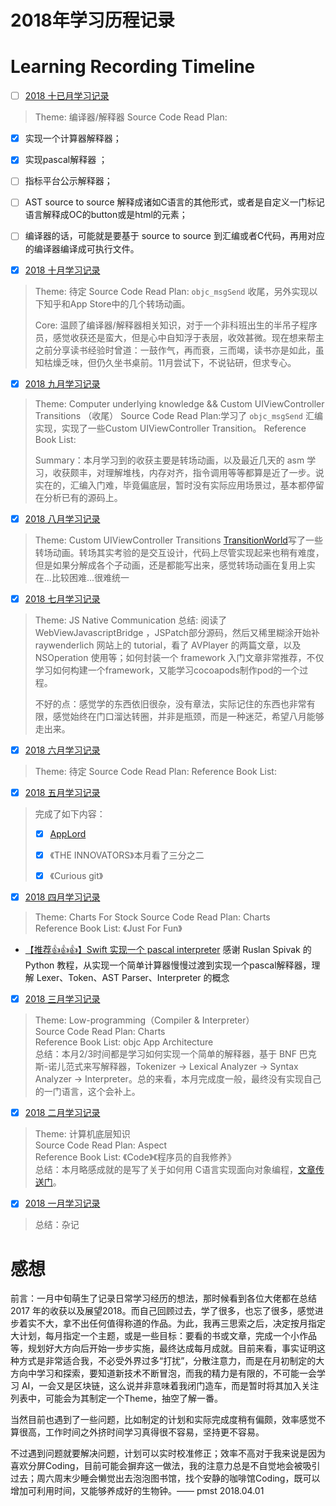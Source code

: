 # 2018年学习历程记录

# Learning Recording Timeline
- [ ] [2018 十已月学习记录](./2018-11/2018-11-read-list.md)

> Theme: 编译器/解释器
> Source Code Read Plan:
* [x] 实现一个计算器解释器；
* [x] 实现pascal解释器 ；
* [ ] 指标平台公示解释器；
* [ ] AST source to source 解释成诸如C语言的其他形式，或者是自定义一门标记语言解释成OC的button或是html的元素；
* [ ] 编译器的话，可能就是要基于 source to source 到汇编或者C代码，再用对应的编译器编译成可执行文件。




- [x] [2018 十月学习记录](./2018-10/2018-10-read-list.md)

> Theme:  待定
> Source Code Read Plan:  `objc_msgSend` 收尾，另外实现以下知乎和App Store中的几个转场动画。
>
> Core: 温顾了编译器/解释器相关知识，对于一个非科班出生的半吊子程序员，感觉收获还是蛮大，但是心中自知浮于表层，收效甚微。现在想来帮主之前分享读书经验时曾道：一鼓作气，再而衰，三而竭，读书亦是如此，虽知枯燥乏味，但仍久坐书桌前。11月尝试下，不说钻研，但求专心。



- [x] [2018 九月学习记录](./2018-09/2018-09-read-list.md)

> Theme: Computer underlying knowledge && Custom UIViewController Transitions （收尾）
> Source Code Read Plan:学习了 `objc_msgSend` 汇编实现，实现了一些Custom UIViewController Transition。
> Reference Book List: 
>
> Summary：本月学习到的收获主要是转场动画，以及最近几天的 asm 学习，收获颇丰，对理解堆栈，内存对齐，指令调用等等都算是近了一步。说实在的，汇编入门难，毕竟偏底层，暂时没有实际应用场景过，基本都停留在分析已有的源码上。



- [x] [2018 八月学习记录 ](./2018-08/2018-08-read-list.md)

> Theme:  Custom UIViewController Transitions
> [TransitionWorld](https://github.com/colourful987/2018-Read-Record/tree/master/Content/iOS/TransitionWorld/)写了一些转场动画。转场其实考验的是交互设计，代码上尽管实现起来也稍有难度，但是如果分解成各个子动画，还是都能写出来，感觉转场动画在复用上实在...比较困难...很难统一



- [x] [2018 七月学习记录](./2018-07/2018-07-read-list.md)

> Theme: JS Native Communication
> 总结: 阅读了 WebViewJavascriptBridge ，JSPatch部分源码，然后又稀里糊涂开始补 raywenderlich 网站上的 tutorial，看了 AVPlayer 的两篇文章，以及 NSOperation 使用等；如何封装一个 framework 入门文章非常推荐，不仅学习如何构建一个framework，又能学习cocoapods制作pod的一个过程。
>
> 不好的点：感觉学的东西依旧很杂，没有章法，实际记住的东西也非常有限，感觉始终在门口溜达转圈，并非是瓶颈，而是一种迷茫，希望八月能够走出来。



- [x] [2018 六月学习记录](./2018-06/2018-06-read-list.md)

> Theme: 待定 
> Source Code Read Plan:
> Reference Book List:  



* [x] [2018 五月学习记录](./2018-05/2018-05-read-list.md)

> 完成了如下内容：
>
> - [x] [AppLord]()
>
> - [x] 《THE INNOVATORS》本月看了三分之二
> - [x] 《Curious git》




* [x] [2018 四月学习记录](./2018-04/2018-04-read-list.md)

> Theme: Charts For Stock 
> Source Code Read Plan: Charts      
> Reference Book List: 《Just For Fun》

* [【推荐👍👍👍】Swift 实现一个 pascal interpreter](https://github.com/colourful987/2018-Read-Record/tree/master/Content/iOS/Pascal%20Interperter/Swift%20Version)  感谢 Ruslan Spivak 的 Python 教程，从实现一个简单计算器慢慢过渡到实现一个pascal解释器，理解 Lexer、Token、AST Parser、Interpreter 的概念




* [x] [2018 三月学习记录 ](./2018-03/2018-03-read-list.md)


> Theme: Low-programming（Compiler & Interpreter）    
> Source Code Read Plan:  Charts     
> Reference Book List: objc App Architecture    
> 总结：本月2/3时间都是学习如何实现一个简单的解释器，基于 BNF 巴克斯-诺儿范式来写解释器，Tokenizer -> Lexical Analyzer -> Syntax Analyzer -> Interpreter。总的来看，本月完成度一般，最终没有实现自己的一门语言，这个会补上。



* [x] [2018 二月学习记录 ](./2018-02/2018-02-read-list.md)


> Theme: 计算机底层知识    
> Source Code Read Plan: Aspect      
> Reference Book List: 《Code》《程序员的自我修养》    
> 总结：本月略感成就的是写了关于如何用 C语言实现面向对象编程，[文章传送门](./2018-02/resource/C_IMP_Runtime.md)。




* [x] [2018 一月学习记录 ](./2018-01/2018-01-read-list.md)


> 总结：杂记



# 感想

前言：一月中旬萌生了记录日常学习经历的想法，那时候看到各位大佬都在总结 2017 年的收获以及展望2018。而自己回顾过去，学了很多，也忘了很多，感觉进步着实不大，拿不出任何值得称道的作品。为此，我再三思索之后，决定按月指定大计划，每月指定一个主题，或是一些目标：要看的书或文章，完成一个小作品等，规划好大方向后开始一步步实施，最终达成每月成就。目前来看，事实证明这种方式是非常适合我，不必受外界过多“打扰”，分散注意力，而是在月初制定的大方向中学习和探索，要知道新技术不断冒泡，而我的精力是有限的，不可能一会学习 AI，一会又是区块链，这么说并非意味着我闭门造车，而是暂时将其加入关注列表中，可能会为其制定一个Theme，抽空了解一番。

当然目前也遇到了一些问题，比如制定的计划和实际完成度稍有偏颇，效率感觉不算很高，工作时间之外挤时间学习真得很不容易，坚持更不容易。

不过遇到问题就要解决问题，计划可以实时校准修正；效率不高对于我来说是因为喜欢分屏Coding，目前可能会摒弃这一做法，我的注意力总是不自觉地会被吸引过去；周六周末少睡会懒觉出去泡泡图书馆，找个安静的咖啡馆Coding，既可以增加可利用时间，又能够养成好的生物钟。—— pmst  2018.04.01 